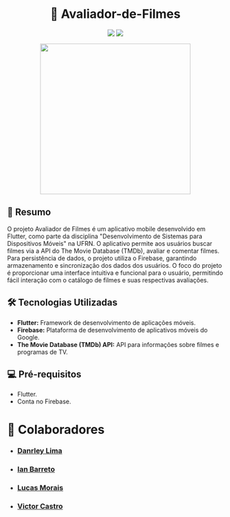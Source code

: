 <h1 align="center">📱 Avaliador-de-Filmes</h1>

<p align="center">
    <img src="https://img.shields.io/badge/Flutter-v3.16.5-blue">
    <img src="https://img.shields.io/badge/Firebase-2.20.0-orange">
</p>

<p align="center">
    <img src="https://github.com/Danrley-Lima/Arvore-Binaria-de-Busca-EDB2/assets/71523376/b4a2a302-45c1-43d7-94b0-9b75a4389fd8" width="350">
</p>


## 📝 Resumo

O projeto Avaliador de Filmes é um aplicativo mobile desenvolvido em Flutter, como parte da disciplina "Desenvolvimento de Sistemas para Dispositivos Móveis" na UFRN. O aplicativo permite aos usuários buscar filmes via a API do The Movie Database (TMDb), avaliar e comentar filmes. Para persistência de dados, o projeto utiliza o Firebase, garantindo armazenamento e sincronização dos dados dos usuários. O foco do projeto é proporcionar uma interface intuitiva e funcional para o usuário, permitindo fácil interação com o catálogo de filmes e suas respectivas avaliações.

##  🛠️  Tecnologias Utilizadas

- **Flutter:** Framework de desenvolvimento de aplicações móveis.
- **Firebase:** Plataforma de desenvolvimento de aplicativos móveis do Google.
- **The Movie Database (TMDb) API:** API para informações sobre filmes e programas de TV.

## 💻 Pré-requisitos

- Flutter.
- Conta no Firebase.


# 🤝 Colaboradores
  * ### [Danrley Lima](https://github.com/Danrley-Lima)
  * ### [Ian Barreto](https://github.com/ianbarreto22)
  * ### [Lucas Morais](https://github.com/lucas-morais27)
  * ### [Victor Castro](https://github.com/gabodin)

